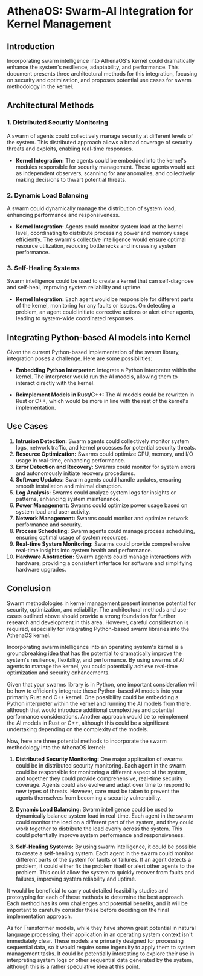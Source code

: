 # AthenaOS: Swarm-AI Integration for Kernel Management

## Introduction
Incorporating swarm intelligence into AthenaOS's kernel could dramatically enhance the system's resilience, adaptability, and performance. This document presents three architectural methods for this integration, focusing on security and optimization, and proposes potential use cases for swarm methodology in the kernel.

## Architectural Methods

### 1. Distributed Security Monitoring

A swarm of agents could collectively manage security at different levels of the system. This distributed approach allows a broad coverage of security threats and exploits, enabling real-time responses.

- **Kernel Integration:** The agents could be embedded into the kernel's modules responsible for security management. These agents would act as independent observers, scanning for any anomalies, and collectively making decisions to thwart potential threats.

### 2. Dynamic Load Balancing

A swarm could dynamically manage the distribution of system load, enhancing performance and responsiveness.

- **Kernel Integration:** Agents could monitor system load at the kernel level, coordinating to distribute processing power and memory usage efficiently. The swarm's collective intelligence would ensure optimal resource utilization, reducing bottlenecks and increasing system performance.

### 3. Self-Healing Systems

Swarm intelligence could be used to create a kernel that can self-diagnose and self-heal, improving system reliability and uptime.

- **Kernel Integration:** Each agent would be responsible for different parts of the kernel, monitoring for any faults or issues. On detecting a problem, an agent could initiate corrective actions or alert other agents, leading to system-wide coordinated responses.

## Integrating Python-based AI models into Kernel

Given the current Python-based implementation of the swarm library, integration poses a challenge. Here are some possibilities:

- **Embedding Python Interpreter:** Integrate a Python interpreter within the kernel. The interpreter would run the AI models, allowing them to interact directly with the kernel.

- **Reimplement Models in Rust/C++:** The AI models could be rewritten in Rust or C++, which would be more in line with the rest of the kernel's implementation.

## Use Cases

1. **Intrusion Detection:** Swarm agents could collectively monitor system logs, network traffic, and kernel processes for potential security threats.
2. **Resource Optimization:** Swarms could optimize CPU, memory, and I/O usage in real-time, enhancing performance.
3. **Error Detection and Recovery:** Swarms could monitor for system errors and autonomously initiate recovery procedures.
4. **Software Updates:** Swarm agents could handle updates, ensuring smooth installation and minimal disruption.
5. **Log Analysis:** Swarms could analyze system logs for insights or patterns, enhancing system maintenance.
6. **Power Management:** Swarms could optimize power usage based on system load and user activity.
7. **Network Management:** Swarms could monitor and optimize network performance and security.
8. **Process Scheduling:** Swarm agents could manage process scheduling, ensuring optimal usage of system resources.
9. **Real-time System Monitoring:** Swarms could provide comprehensive real-time insights into system health and performance.
10. **Hardware Abstraction:** Swarm agents could manage interactions with hardware, providing a consistent interface for software and simplifying hardware upgrades.

## Conclusion

Swarm methodologies in kernel management present immense potential for security, optimization, and reliability. The architectural methods and use-cases outlined above should provide a strong foundation for further research and development in this area. However, careful consideration is required, especially for integrating Python-based swarm libraries into the AthenaOS kernel.


Incorporating swarm intelligence into an operating system's kernel is a groundbreaking idea that has the potential to dramatically improve the system's resilience, flexibility, and performance. By using swarms of AI agents to manage the kernel, you could potentially achieve real-time optimization and security enhancements.

Given that your swarms library is in Python, one important consideration will be how to efficiently integrate these Python-based AI models into your primarily Rust and C++ kernel. One possibility could be embedding a Python interpreter within the kernel and running the AI models from there, although that would introduce additional complexities and potential performance considerations. Another approach would be to reimplement the AI models in Rust or C++, although this could be a significant undertaking depending on the complexity of the models.

Now, here are three potential methods to incorporate the swarm methodology into the AthenaOS kernel:

1. **Distributed Security Monitoring:** One major application of swarms could be in distributed security monitoring. Each agent in the swarm could be responsible for monitoring a different aspect of the system, and together they could provide comprehensive, real-time security coverage. Agents could also evolve and adapt over time to respond to new types of threats. However, care must be taken to prevent the agents themselves from becoming a security vulnerability.

2. **Dynamic Load Balancing:** Swarm intelligence could be used to dynamically balance system load in real-time. Each agent in the swarm could monitor the load on a different part of the system, and they could work together to distribute the load evenly across the system. This could potentially improve system performance and responsiveness.

3. **Self-Healing Systems:** By using swarm intelligence, it could be possible to create a self-healing system. Each agent in the swarm could monitor different parts of the system for faults or failures. If an agent detects a problem, it could either fix the problem itself or alert other agents to the problem. This could allow the system to quickly recover from faults and failures, improving system reliability and uptime.

It would be beneficial to carry out detailed feasibility studies and prototyping for each of these methods to determine the best approach. Each method has its own challenges and potential benefits, and it will be important to carefully consider these before deciding on the final implementation approach.

As for Transformer models, while they have shown great potential in natural language processing, their application in an operating system context isn't immediately clear. These models are primarily designed for processing sequential data, so it would require some ingenuity to apply them to system management tasks. It could be potentially interesting to explore their use in interpreting system logs or other sequential data generated by the system, although this is a rather speculative idea at this point.